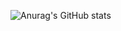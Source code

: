 ![Anurag's GitHub stats](https://github-readme-stats.vercel.app/api?username=EderDomenici&show_icons=true&theme=dark)
